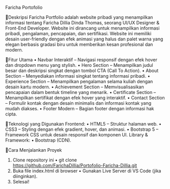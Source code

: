 Faricha Portofolio 

🔹Deskripsi
Faricha Portfolio adalah website pribadi yang menampilkan informasi tentang Faricha Dillia Dinda Thomas, seorang UI/UX Designer & Front-End Developer. Website ini dirancang untuk menampilkan informasi pribadi, pengalaman, pencapaian, dan sertifikasi. Website ini memiliki desain user-friendly dengan efek animasi yang halus dan palet warna yang elegan berbasis gradasi biru untuk memberikan kesan profesional dan modern.

🔹Fitur Utama
•	Navbar Interaktif – Navigasi responsif dengan efek hover dan dropdown menu yang stylish.
•	Hero Section – Menampilkan judul besar dan deskripsi singkat dengan tombol CTA (Call To Action).
•	About Section – Menyediakan informasi singkat tentang informasi pribadi.
•	Experience Section – Menampilkan pengalaman selama kuliah dengan desain kartu modern.
•	Achievement Section – Memvisualisasikan pencapaian dalam bentuk timeline yang menarik.
•	Certificate Section – Menampilkan sertifikat dengan efek hover yang interaktif.
•	Contact Section – Formulir kontak dengan desain minimalis dan informasi kontak yang mudah diakses.
•	Footer Modern – Bagian footer dengan informasi hak cipta.

🔹Teknologi yang Digunakan
Frontend:
•	HTML5 – Struktur halaman web.
•	CSS3 – Styling dengan efek gradient, hover, dan animasi.
•	Bootstrap 5 – Framework CSS untuk desain responsif dan komponen UI.
Library & Framework:
•	Bootstrap (CDN).

🔹Cara Menjalankan Proyek
1.	Clone repository ini
•	git clone https://github.com/FarichaDillia/Portofolio-Faricha-Dillia.git
2.	Buka file index.html di browser
•	Gunakan Live Server di VS Code (jika diinginkan).
3.	Selesai! 

